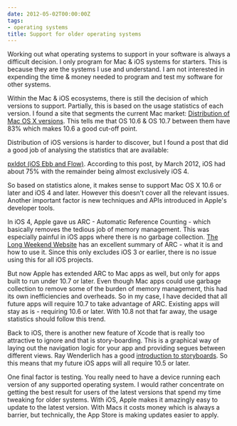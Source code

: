 ```yaml
---
date: 2012-05-02T00:00:00Z
tags:
- operating systems
title: Support for older operating systems
---
```


Working out what operating systems to support in your software is always a
difficult decision. I only program for Mac & iOS systems for starters. This is
because they are the systems I use and understand. I am not interested in
expending the time & money needed to program and test my software for other
systems.

Within the Mac & iOS ecosystems, there is still the decision of which versions
to support. Partially, this is based on the usage statistics of each version. I
found a site that segments the current Mac market:
<a href="http://www.netmarketshare.com/operating-system-market-share.aspx?qprid=10&qpcustomb=*2" target="_blank">Distribution
of Mac OS X versions</a>. This tells me that OS 10.6 & OS 10.7 between them have
83% which makes 10.6 a good cut-off point.

Distribution of iOS versions is harder to discover, but I found a post that did
a good job of analysing the statistics that are available:

[ pxldot (iOS Ebb and Flow)][1]. According to this post, by March 2012, iOS had
about 75% with the remainder being almost exclusively iOS 4.

So based on statistics alone, it makes sense to support Mac OS X 10.6 or later
and iOS 4 and later. However this doesn't cover all the relevant issues. Another
important factor is new techniques and APIs introduced in Apple's developer
tools.

In iOS 4, Apple gave us ARC - Automatic Reference Counting - which basically
removes the tedious job of memory management. This was especially painful in iOS
apps where there is no garbage collection. [The Long Weekend Website][2] has an
excellent summary of ARC - what it is and how to use it. Since this only
excludes iOS 3 or earlier, there is no issue using this for all iOS projects.

But now Apple has extended ARC to Mac apps as well, but only for apps built to
run under 10.7 or later. Even though Mac apps could use garbage collection to
remove some of the burden of memory management, this had its own inefficiencies
and overheads. So in my case, I have decided that all future apps will require
10.7 to take advantage of ARC. Existing apps will stay as is - requiring 10.6 or
later. With 10.8 not that far away, the usage statistics should follow this
trend.

Back to iOS, there is another new feature of Xcode that is really too attractive
to ignore and that is story-boarding. This is a graphical way of laying out the
navigation logic for your app and providing segues between different views. Ray
Wenderlich has a good [introduction to storyboards][3]. So this means that my
future iOS apps will all require 10.5 or later.

One final factor is testing. You really need to have a device running each
version of any supported operating system. I would rather concentrate on getting
the best result for users of the latest versions that spend my time tweaking for
older systems. With iOS, Apple makes it amazingly easy to update to the latest
version. With Macs it costs money which is always a barrier, but technically,
the App Store is making updates easier to apply.

[1]: http://pxldot.com/post/18754186750/ios-ebb-and-flow
[2]: http://longweekendmobile.com/2011/09/07/objc-automatic-reference-counting-in-xcode-explained/
[3]: http://www.raywenderlich.com/5138/beginning-storyboards-in-ios-5-part-1
